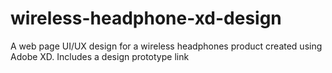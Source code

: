 # wireless-headphone-xd-design
A web page UI/UX design for a wireless headphones product created using Adobe XD. Includes a design prototype link 
